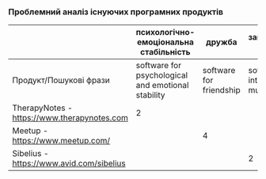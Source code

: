### Проблемний аналіз існуючих програмних продуктів
|                                                        | психологічно-емоціональна стабільність            | дружба                  | зацікавленість музикою        | Тип ліцензії | Примітка    |
| -----------                                            | -----------                                       | -----------             | -----------                   | -----------  | ----------- |
| Продукт/Пошукові фрази                                 | software for psychological and emotional stability| software for friendship | software for interest in music|              |             |
| TherapyNotes - https://www.therapynotes.com            | 2                                                 |                         |                               | Shareware    |             |
| Meetup - https://www.meetup.com/                       |                                                   | 4                       |                               | Free         |             |
| Sibelius - https://www.avid.com/sibelius               |                                                   |                         | 2                             | Shareware    |             |
